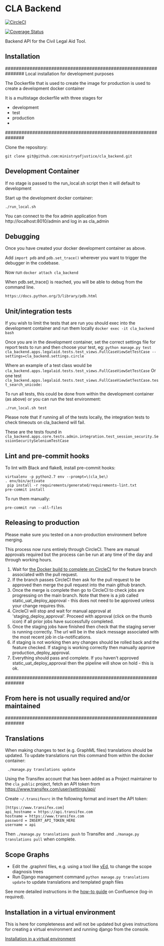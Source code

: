 # CLA Backend


[![CircleCI](https://circleci.com/gh/ministryofjustice/cla_backend/tree/master.svg?style=svg)](https://circleci.com/gh/ministryofjustice/cla_backend/tree/master)

[![Coverage Status](https://coveralls.io/repos/github/ministryofjustice/cla_backend/badge.svg?branch=master)](https://coveralls.io/github/ministryofjustice/cla_backend?branch=master)
    
Backend API for the Civil Legal Aid Tool.

## Installation

############################################################### 
Local installation for development purposes

The Dockerfile that is used to create the image for production
is used to create a development docker container

It is a multistage dockerfile with three stages for
 - development
 - test
 - production
 - 
###############################################################

Clone the repository:

    git clone git@github.com:ministryofjustice/cla_backend.git

## Development Container

If no stage is passed to the run_local.sh script then it will default to development

Start up the development docker container:

    ./run_local.sh

You can connect to the fox admin application from http://localhost:8010/admin and log in as cla_admin

## Debugging

Once you have created your docker development container as above. 

Add `import pdb` and `pdb.set_trace()` wherever you want to trigger the debugger in the codebase.

Now run `docker attach cla_backend` 

When pdb.set_trace() is reached, you will be able to debug from the command line.

`https://docs.python.org/3/library/pdb.html`

## Unit/integration tests

If you wish to limit the tests that are run you should exec into the development container and run them locally
    `docker exec -it cla_backend bash`

Once you are in the development container, set the correct settings file for report tests to run and then choose your test, eg:
    `python manage.py test cla_backend.apps.legalaid.tests.test_views.FullCaseViewSetTestCase --settings=cla_backend.settings.circle`

Where an example of a test class would be 
    `cla_backend.apps.legalaid.tests.test_views.FullCaseViewSetTestCase`
Or one test
    `cla_backend.apps.legalaid.tests.test_views.FullCaseViewSetTestCase.test_search_unicode:
`

To run all tests, this could be done from within the development container (as above) or you can run the test environment:

    ./run_local.sh test

Please note that if running all of the tests locally, the integration tests to check timeouts on cla_backend will fail.

These are the tests found in 
`cla_backend.apps.core.tests.admin.integration.test_session_security.SessionSecuritySeleniumTestCase`

## Lint and pre-commit hooks

To lint with Black and flake8, install pre-commit hooks:

```
virtualenv -p python2.7 env --prompt=\(cla_be\)
. env/bin/activate
 pip install -r requirements/generated/requirements-lint.txt
pre-commit install
```

To run them manually:
```
pre-commit run --all-files
```

## Releasing to production

Please make sure you tested on a non-production environment before merging.

This process now runs entirely through CircleCI. There are manual approvals required but the process can be run at any time of the day and through working hours.

1. Wait for [the Docker build to complete on CircleCI](https://circleci.com/gh/ministryofjustice/cla_backend) for the feature branch associated with the pull request. 
2. If the branch passes CircleCI then ask for the pull request to be approved then merge the pull request into the main github branch.
3. Once the merge is complete then go to CircleCI to check jobs are progressing on the main branch. Note that there is a job called static_uat_deploy_approval - this does not need to be approved unless your change requires this.
4. CircleCI will stop and wait for manual approval at 'staging_deploy_approval'. Proceed with approval (click on the thumb icon) if all  prior jobs have successfully completed.
5. Once the staging jobs have finished then check that the staging server is running correctly. The url will be in the slack message associated with the most recent job in cla-notifications.
6. if staging is not working then any changes should be rolled back and the feature checked. If staging is working correctly then manually approve production_deploy_approval.
7. Everything should pass and complete. If you haven't approved static_uat_deploy_approval then the pipeline will show on hold - this is ok.

###############################################################
## From here is not usually required and/or maintained
###############################################################

## Translations


When making changes to text (e.g. GraphML files) translations should be updated. 
To update translations run this command from within the docker container:

     ./manage.py translations update

Using the Transifex account that has been added as a Project maintainer to the `cla_public` project,
fetch an API token from https://www.transifex.com/user/settings/api/

Create `~/.transifexrc` in the following format and insert the API token:

    [https://www.transifex.com]
    api_hostname = https://api.transifex.com
    hostname = https://www.transifex.com
    password = INSERT_API_TOKEN_HERE
    username = api

Then `./manage.py translations push` to Transifex and `./manage.py translations pull` when complete.


## Scope Graphs

* Edit the .graphml files, e.g. using a tool like [yEd](http://www.yworks.com/en/products/yfiles/yed/), to change the scope diagnosis trees
* Run Django management command `python manage.py translations update` to update translations and templated graph files

See more detailed instructions in the [how-to guide](https://dsdmoj.atlassian.net/wiki/spaces/laagetaccess/pages/1005060261/Produce+diagram+of+CLA+merits+decision+tree) on Confluence (log-in required).

## Installation in a virtual environment

This is here for completeness and will not be updated but gives instructions for creating a virtual environment
and running django from the console.

[Installation in a virtual environment](VIRTUAL_ENV.md)

